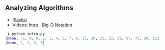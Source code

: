 ## Analyzing Algorithms

* [Playlist](https://www.youtube.com/playlist?list=PL9xmBV_5YoZMxejjIyFHWa-4nKg6sdoIv)
* Videos: [Intro](https://youtu.be/2_Ud0TESsa0) | [Big-O Notation](https://youtu.be/__vX2sjlpXU)

```python
 ❯ python intro.py
[None, -1, 0, 0, 1, 2, 4, 5, 7, 8, 13, 20, 21, 22, 29, 67, 72, 99, 123]
[None, 1, 2, 3, 9]
```
